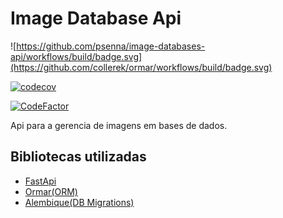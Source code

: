 # Image Database Api

![https://github.com/psenna/image-databases-api/workflows/build/badge.svg](https://github.com/collerek/ormar/workflows/build/badge.svg)

[![codecov](https://codecov.io/gh/psenna/image-databases-api/branch/main/graph/badge.svg?token=H5FGPPSX8R)](https://codecov.io/gh/psenna/image-databases-api)

[![CodeFactor](https://www.codefactor.io/repository/github/psenna/image-databases-api/badge)](https://www.codefactor.io/repository/github/psenna/image-databases-api)

Api para a gerencia de imagens em bases de dados.

## Bibliotecas utilizadas

* [FastApi](https://fastapi.tiangolo.com/)
* [Ormar(ORM)](https://collerek.github.io/ormar/)
* [Alembique(DB Migrations)](https://alembic.sqlalchemy.org/en/latest/)

